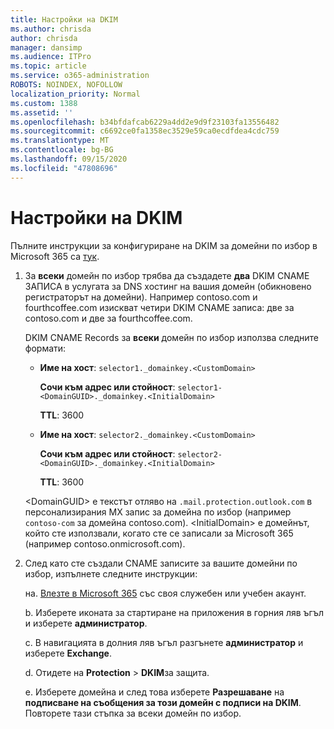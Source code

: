 ```yaml
---
title: Настройки на DKIM
ms.author: chrisda
author: chrisda
manager: dansimp
ms.audience: ITPro
ms.topic: article
ms.service: o365-administration
ROBOTS: NOINDEX, NOFOLLOW
localization_priority: Normal
ms.custom: 1388
ms.assetid: ''
ms.openlocfilehash: b34bfdafcab6229a4dd2e9d9f23103fa13556482
ms.sourcegitcommit: c6692ce0fa1358ec3529e59ca0ecdfdea4cdc759
ms.translationtype: MT
ms.contentlocale: bg-BG
ms.lasthandoff: 09/15/2020
ms.locfileid: "47808696"
---
```

# <a name="setup-dkim"></a>Настройки на DKIM

Пълните инструкции за конфигуриране на DKIM за домейни по избор в Microsoft 365 са [тук](https://docs.microsoft.com/microsoft-365/security/office-365-security/use-dkim-to-validate-outbound-email#steps-you-need-to-do-to-manually-set-up-dkim).

1. За **всеки** домейн по избор трябва да създадете **два** DKIM CNAME ЗАПИСА в услугата за DNS хостинг на вашия домейн (обикновено регистраторът на домейни). Например contoso.com и fourthcoffee.com изискват четири DKIM CNAME записа: две за contoso.com и две за fourthcoffee.com.

   DKIM CNAME Records за **всеки** домейн по избор използва следните формати:

   - **Име на хост**: `selector1._domainkey.<CustomDomain>`

     **Сочи към адрес или стойност**: `selector1-<DomainGUID>._domainkey.<InitialDomain>`

     **TTL**: 3600

   - **Име на хост**: `selector2._domainkey.<CustomDomain>`

     **Сочи към адрес или стойност**: `selector2-<DomainGUID>._domainkey.<InitialDomain>`

     **TTL**: 3600

   \<DomainGUID\> е текстът отляво на `.mail.protection.outlook.com` в персонализирания MX запис за домейна по избор (например `contoso-com` за домейна contoso.com). \<InitialDomain\> е домейнът, който сте използвали, когато сте се записали за Microsoft 365 (например contoso.onmicrosoft.com).

2. След като сте създали CNAME записите за вашите домейни по избор, изпълнете следните инструкции:

   на. [Влезте в Microsoft 365](https://support.office.microsoft.com/article/e9eb7d51-5430-4929-91ab-6157c5a050b4) със своя служебен или учебен акаунт.

   b. Изберете иконата за стартиране на приложения в горния ляв ъгъл и изберете **администратор**.

   c. В навигацията в долния ляв ъгъл разгънете **администратор** и изберете **Exchange**.

   d. Отидете на **Protection**  >  **DKIM**за защита.

   e. Изберете домейна и след това изберете **Разрешаване** на **подписване на съобщения за този домейн с подписи на DKIM**. Повторете тази стъпка за всеки домейн по избор.
